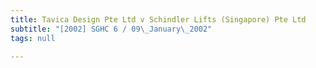 ```yaml
---
title: Tavica Design Pte Ltd v Schindler Lifts (Singapore) Pte Ltd
subtitle: "[2002] SGHC 6 / 09\_January\_2002"
tags: null

---
```


